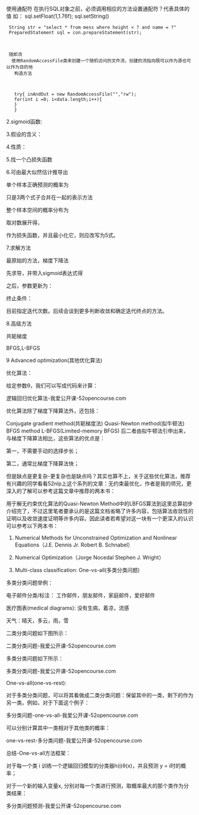 使用通配符
在执行SQL对象之前，必须调用相应的方法设置通配符？代表具体的值
如： sql.setFloat(1,1.76f);
     sql.setString()
     
     
     
     
     
     
     
     String str = "select * from mess where height < ? and name = ?"
     PreparedStatement sql = con.prepareStatement(str);
     
     
     
     随即流
      使用RandomAccessFile类来创建一个随机访问的文件流，创建的流指向既可以作为源也可以作为目的地
       构造方法
       
       
       
       try{ inAndOut = new RandomAccessFile("","rw");
       for(int i =0; i<data.length;i++){
       }
       }




2.sigmoid函数:



3.假设的含义：



4.性质：



5.找一个凸损失函数



6.可由最大似然估计推导出

单个样本正确预测的概率为



只是3两个式子合并在一起的表示方法

整个样本空间的概率分布为



取对数展开得，



作为损失函数，并且最小化它，则应改写为5式。

7.求解方法

最原始的方法，梯度下降法

先求导，并带入sigmoid表达式得



之后，参数更新为：



终止条件：

目前指定迭代次数。后续会谈到更多判断收敛和确定迭代终点的方法。

8.高级方法

共轭梯度

BFGS,L-BFGS

9 Advanced optimization(其他优化算法)

优化算法：

给定参数θ，我们可以写成代码来计算：

逻辑回归优化算法-我爱公开课-52opencourse.com

优化算法除了梯度下降算法外，还包括：

Conjugate gradient method(共轭梯度法)
Quasi-Newton method(拟牛顿法)
BFGS method
L-BFGS(Limited-memory BFGS)
后二者由拟牛顿法引申出来，与梯度下降算法相比，这些算法的优点是：

第一，不需要手动的选择步长；

第二，通常比梯度下降算法快；

但是缺点是更复杂-更复杂也是缺点吗？其实也算不上，关于这些优化算法，推荐有兴趣的同学看看52nlp上这个系列的文章：无约束最优化，作者是我的师兄，更深入的了解可以参考这篇文章中推荐的两本书：

用于解无约束优化算法的Quasi-Newton Method中的LBFGS算法到这里总算初步介绍完了，不过这里笔者要承认的是这篇文档省略了许多内容，包括算法收敛性的证明以及收敛速度证明等许多内容。因此读者若希望对这一块有一个更深入的认识可以参考以下两本书：
1) Numerical Methods for Unconstrained Optimization and Nonlinear Equations（J.E. Dennis Jr. Robert B. Schnabel）
2) Numerical Optimization（Jorge Nocedal Stephen J. Wright）

7) Multi-class classification: One-vs-all(多类分类问题)

多类分类问题举例：

电子邮件分类/标注： 工作邮件，朋友邮件，家庭邮件，爱好邮件

医疗图表(medical diagrams): 没有生病，着凉，流感

天气：晴天，多云，雨，雪

二类分类问题如下图所示：

二类分类问题-我爱公开课-52opencourse.com

多类分类问题如下所示：

多类分类问题-我爱公开课-52opencourse.com

One-vs-all(one-vs-rest):

对于多类分类问题，可以将其看做成二类分类问题：保留其中的一类，剩下的作为另一类。例如，对于下面这个例子：

多分类问题-one-vs-all-我爱公开课-52opencourse.com

可以分别计算其中一类相对于其他类的概率：

one-vs-rest-多分类问题-我爱公开课-52opencourse.com

总结-One-vs-all方法框架：

对于每一个类 i 训练一个逻辑回归模型的分类器h(i)θ(x)，并且预测 y = i时的概率；

对于一个新的输入变量x, 分别对每一个类进行预测，取概率最大的那个类作为分类结果：

多分类问题预测-我爱公开课-52opencourse.com

 



       
     
